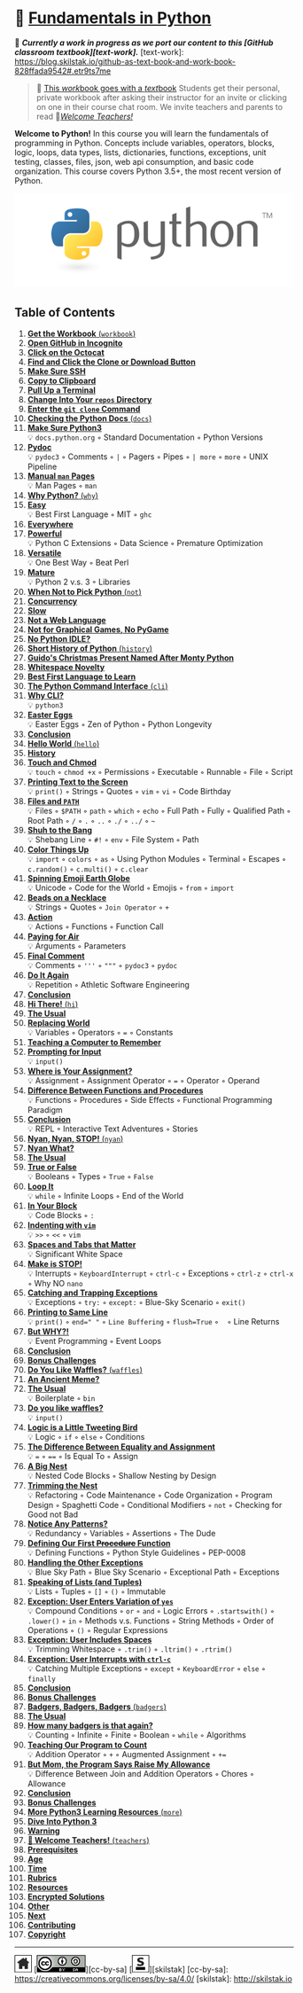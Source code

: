 # 📖 [Fundamentals in Python][work]
[work]: https://github.com/skilstak/pyfun-work/blob/master/README.md

🚧 ***Currently a work in progress as we port our content to this [GitHub
classroom textbook][text-work].***
[text-work]: https://blog.skilstak.io/github-as-text-book-and-work-book-828ffada9542#.etr9ts7me

> 💬 [This *work*book goes with a *text*book][📖]
> Students get their personal, private workbook after asking their
> instructor for an invite or clicking on one in their course chat
> room. We invite teachers and parents to read 
> 🍎[*Welcome Teachers!*][🍎]

**Welcome to Python!** In this course you will learn the fundamentals
of programming in Python. Concepts include variables, operators,
blocks, logic, loops, data types, lists, dictionaries, functions,
exceptions, unit testing, classes, files, json, web api consumption,
and basic code organization. This course covers Python 3.5+, the most
recent version of Python.

![](/assets/python.png)

## Table of Contents

1. [**Get the Workbook** (`workbook`)](workbook/README.md)
  1. [**Open GitHub in Incognito**](workbook/README.md#user-content--open-github-in-incognito)
  2. [**Click on the Octocat**](workbook/README.md#user-content--click-on-the-octocat)
  3. [**Find and Click the Clone or Download Button**](workbook/README.md#user-content--find-and-click-the-clone-or-download-button)
  4. [**Make Sure SSH**](workbook/README.md#user-content--make-sure-ssh)
  5. [**Copy to Clipboard**](workbook/README.md#user-content--copy-to-clipboard)
  6. [**Pull Up a Terminal**](workbook/README.md#user-content--pull-up-a-terminal)
  7. [**Change Into Your `repos` Directory**](workbook/README.md#user-content--change-into-your-repos-directory)
  8. [**Enter the `git clone` Command**](workbook/README.md#user-content--enter-the-git-clone-command)
2. [**Checking the Python Docs** (`docs`)](docs/README.md)
  1. [**Make Sure Python3**](docs/README.md#user-content--make-sure-python3)
      <br>💡 `docs.python.org` ◦ Standard Documentation ◦ Python Versions
  2. [**Pydoc**](docs/README.md#user-content--pydoc)
      <br>💡 `pydoc3` ◦ Comments ◦ `|` ◦ Pagers ◦ Pipes ◦ `| more` ◦ `more` ◦ UNIX Pipeline
  3. [**Manual `man` Pages**](docs/README.md#user-content--manual-man-pages)
      <br>💡 Man Pages ◦ `man`
3. [**Why Python?** (`why`)](why/README.md)
  1. [**Easy**](why/README.md#user-content--easy)
      <br>💡 Best First Language ◦ MIT ◦ `ghc`
  2. [**Everywhere**](why/README.md#user-content--everywhere)
  3. [**Powerful**](why/README.md#user-content--powerful)
      <br>💡 Python C Extensions ◦ Data Science ◦ Premature Optimization
  4. [**Versatile**](why/README.md#user-content--versatile)
      <br>💡 One Best Way ◦ Beat Perl
  5. [**Mature**](why/README.md#user-content--mature)
      <br>💡 Python 2 v.s. 3 ◦ Libraries
4. [**When Not to Pick Python** (`not`)](not/README.md)
  1. [**Concurrency**](not/README.md#user-content--concurrency)
  2. [**Slow**](not/README.md#user-content--slow)
  3. [**Not a Web Language**](not/README.md#user-content--not-a-web-language)
  4. [**Not for Graphical Games, No PyGame**](not/README.md#user-content--not-for-graphical-games-no-pygame)
  5. [**No Python IDLE?**](not/README.md#user-content--no-python-idle)
5. [**Short History of Python** (`history`)](history/README.md)
  1. [**Guido's Christmas Present Named After Monty Python**](history/README.md#user-content--guidos-christmas-present-named-after-monty-python)
  2. [**Whitespace Novelty**](history/README.md#user-content--whitespace-novelty)
  3. [**Best First Language to Learn**](history/README.md#user-content--best-first-language-to-learn)
6. [**The Python Command Interface** (`cli`)](cli/README.md)
  1. [**Why CLI?**](cli/README.md#user-content--why-cli)
      <br>💡 `python3`
  2. [**Easter Eggs**](cli/README.md#user-content--easter-eggs)
      <br>💡 Easter Eggs ◦ Zen of Python ◦ Python Longevity
  3. [**Conclusion**](cli/README.md#user-content--conclusion)
7. [**Hello World** (`hello`)](hello/README.md)
  1. [**History**](hello/README.md#user-content--history)
  2. [**Touch and Chmod**](hello/README.md#user-content--touch-and-chmod)
      <br>💡 `touch` ◦ `chmod +x` ◦ Permissions ◦ Executable ◦ Runnable ◦ File ◦ Script
  3. [**Printing Text to the Screen**](hello/README.md#user-content--printing-text-to-the-screen)
      <br>💡 `print()` ◦ Strings ◦ Quotes ◦ `vim` ◦ `vi` ◦ Code Birthday
  4. [**Files and `PATH`**](hello/README.md#user-content--files-and-path)
      <br>💡 Files ◦ `$PATH` ◦ `path` ◦ `which` ◦ `echo` ◦ Full Path ◦ Fully ◦ Qualified Path ◦ Root Path ◦ `/` ◦ `.` ◦ `..` ◦ `./` ◦ `../` ◦ `~`
  5. [**Shuh to the Bang**](hello/README.md#user-content--shuh-to-the-bang)
      <br>💡 Shebang Line ◦ `#!` ◦ `env` ◦ File System ◦ Path
  6. [**Color Things Up**](hello/README.md#user-content--color-things-up)
      <br>💡 `import` ◦ `colors` ◦ `as` ◦ Using Python Modules ◦ Terminal ◦ Escapes ◦ `c.random()` ◦ `c.multi()` ◦ `c.clear`
  7. [**Spinning Emoji Earth Globe**](hello/README.md#user-content--spinning-emoji-earth-globe)
      <br>💡 Unicode ◦ Code for the World ◦ Emojis ◦ `from` ◦ `import`
  8. [**Beads on a Necklace**](hello/README.md#user-content--beads-on-a-necklace)
      <br>💡 Strings ◦ Quotes ◦ `Join Operator` ◦ `+`
  9. [**Action**](hello/README.md#user-content--action)
      <br>💡 Actions ◦ Functions ◦ Function Call
  10. [**Paying for Air**](hello/README.md#user-content--paying-for-air)
      <br>💡 Arguments ◦ Parameters
  11. [**Final Comment**](hello/README.md#user-content--final-comment)
      <br>💡 Comments ◦ `'''` ◦ `"""` ◦ `pydoc3` ◦ `pydoc`
  12. [**Do It Again**](hello/README.md#user-content--do-it-again)
      <br>💡 Repetition ◦ Athletic Software Engineering
  13. [**Conclusion**](hello/README.md#user-content--conclusion)
8. [**Hi There!** (`hi`)](hi/README.md)
  1. [**The Usual**](hi/README.md#user-content--the-usual)
  2. [**Replacing World**](hi/README.md#user-content--replacing-world)
      <br>💡 Variables ◦ Operators ◦ `=` ◦ Constants
  3. [**Teaching a Computer to Remember**](hi/README.md#user-content--teaching-a-computer-to-remember)
  4. [**Prompting for Input**](hi/README.md#user-content--prompting-for-input)
      <br>💡 `input()`
  5. [**Where is Your Assignment?**](hi/README.md#user-content--where-is-your-assignment)
      <br>💡 Assignment ◦ Assignment Operator ◦ `=` ◦ Operator ◦ Operand
  6. [**Difference Between Functions and Procedures**](hi/README.md#user-content--difference-between-functions-and-procedures)
      <br>💡 Functions ◦ Procedures ◦ Side Effects ◦ Functional Programming Paradigm
  7. [**Conclusion**](hi/README.md#user-content--conclusion)
      <br>💡 REPL ◦ Interactive Text Adventures ◦ Stories
9. [**Nyan, Nyan, STOP!** (`nyan`)](nyan/README.md)
  1. [**Nyan What?**](nyan/README.md#user-content--nyan-what)
  2. [**The Usual**](nyan/README.md#user-content--the-usual)
  3. [**True or False**](nyan/README.md#user-content--true-or-false)
      <br>💡 Booleans ◦ Types ◦ `True` ◦ `False`
  4. [**Loop It**](nyan/README.md#user-content--loop-it)
      <br>💡 `while` ◦ Infinite Loops ◦ End of the World
  5. [**In Your Block**](nyan/README.md#user-content--in-your-block)
      <br>💡 Code Blocks ◦ `:`
  6. [**Indenting with `vim`**](nyan/README.md#user-content--indenting-with-vim)
      <br>💡 `>>` ◦ `<<` ◦ `vim`
  7. [**Spaces and Tabs that Matter**](nyan/README.md#user-content--spaces-and-tabs-that-matter)
      <br>💡 Significant White Space
  8. [**Make is STOP!**](nyan/README.md#user-content--make-is-stop)
      <br>💡 Interrupts ◦ `KeyboardInterrupt` ◦ `ctrl-c` ◦ Exceptions ◦ `ctrl-z` ◦ `ctrl-x` ◦ Why NO `nano`
  9. [**Catching and Trapping Exceptions**](nyan/README.md#user-content--catching-and-trapping-exceptions)
      <br>💡 Exceptions ◦ `try:` ◦ `except:` ◦ Blue-Sky Scenario ◦ `exit()`
  10. [**Printing to Same Line**](nyan/README.md#user-content--printing-to-same-line)
      <br>💡 `print()` ◦ `end=" "` ◦ `Line Buffering` ◦ `flush=True` ◦ `
` ◦ Line Returns
  11. [**But WHY?!**](nyan/README.md#user-content--but-why)
      <br>💡 Event Programming ◦ Event Loops
  12. [**Conclusion**](nyan/README.md#user-content--conclusion)
  13. [**Bonus Challenges**](nyan/README.md#user-content--bonus-challenges)
10. [**Do You Like Waffles?** (`waffles`)](waffles/README.md)
  1. [**An Ancient Meme?**](waffles/README.md#user-content--an-ancient-meme)
  2. [**The Usual**](waffles/README.md#user-content--the-usual)
      <br>💡 Boilerplate ◦ `bin`
  3. [**Do you like waffles?**](waffles/README.md#user-content--do-you-like-waffles)
      <br>💡 `input()`
  4. [**Logic is a Little Tweeting Bird**](waffles/README.md#user-content--logic-is-a-little-tweeting-bird)
      <br>💡 Logic ◦ `if` ◦ `else` ◦ Conditions
  5. [**The Difference Between Equality and Assignment**](waffles/README.md#user-content--the-difference-between-equality-and-assignment)
      <br>💡 `=` ◦ `==` ◦ Is Equal To ◦ Assign
  6. [**A Big Nest**](waffles/README.md#user-content--a-big-nest)
      <br>💡 Nested Code Blocks ◦ Shallow Nesting by Design
  7. [**Trimming the Nest**](waffles/README.md#user-content--trimming-the-nest)
      <br>💡 Refactoring ◦ Code Maintenance ◦ Code Organization ◦ Program Design ◦ Spaghetti Code ◦ Conditional Modifiers ◦ `not` ◦ Checking for Good not Bad
  8. [**Notice Any Patterns?**](waffles/README.md#user-content--notice-any-patterns)
      <br>💡 Redundancy ◦ Variables ◦ Assertions ◦ The Dude
  9. [**Defining Our First ~~Procedure~~ Function**](waffles/README.md#user-content--defining-our-first-procedure-function)
      <br>💡 Defining Functions ◦ Python Style Guidelines ◦ PEP-0008
  10. [**Handling the Other Exceptions**](waffles/README.md#user-content--handling-the-other-exceptions)
      <br>💡 Blue Sky Path ◦ Blue Sky Scenario ◦ Exceptional Path ◦ Exceptions
  11. [**Speaking of Lists (and Tuples)**](waffles/README.md#user-content--speaking-of-lists-and-tuples)
      <br>💡 Lists ◦ Tuples ◦ `[]` ◦ `()` ◦ Immutable
  12. [**Exception: User Enters Variation of `yes`**](waffles/README.md#user-content--exception-user-enters-variation-of-yes)
      <br>💡 Compound Conditions ◦ `or` ◦ `and` ◦ Logic Errors ◦ `.startswith()` ◦ `.lower()` ◦ `in` ◦ Methods v.s. Functions ◦ String Methods ◦ Order of Operations ◦ `()` ◦ Regular Expressions
  13. [**Exception: User Includes Spaces**](waffles/README.md#user-content--exception-user-includes-spaces)
      <br>💡 Trimming Whitespace ◦ `.trim()` ◦ `.ltrim()` ◦ `.rtrim()`
  14. [**Exception: User Interrupts with `ctrl-c`**](waffles/README.md#user-content--exception-user-interrupts-with-ctrl-c)
      <br>💡 Catching Multiple Exceptions ◦ `except` ◦ `KeyboardError` ◦ `else` ◦ `finally`
  15. [**Conclusion**](waffles/README.md#user-content--conclusion)
  16. [**Bonus Challenges**](waffles/README.md#user-content--bonus-challenges)
11. [**Badgers, Badgers, Badgers** (`badgers`)](badgers/README.md)
  1. [**The Usual**](badgers/README.md#user-content--the-usual)
  2. [**How many badgers is that again?**](badgers/README.md#user-content--how-many-badgers-is-that-again)
      <br>💡 Counting ◦ Infinite ◦ Finite ◦ Boolean ◦ `while` ◦ Algorithms
  3. [**Teaching Our Program to Count**](badgers/README.md#user-content--teaching-our-program-to-count)
      <br>💡 Addition Operator ◦ `+` ◦ Augmented Assignment ◦ `+=`
  4. [**But Mom, the Program Says Raise My Allowance**](badgers/README.md#user-content--but-mom-the-program-says-raise-my-allowance)
      <br>💡 Difference Between Join and Addition Operators ◦ Chores ◦ Allowance
  5. [**Conclusion**](badgers/README.md#user-content--conclusion)
  6. [**Bonus Challenges**](badgers/README.md#user-content--bonus-challenges)
12. [**More Python3 Learning Resources** (`more`)](more/README.md)
  1. [**Dive Into Python 3**](more/README.md#user-content--dive-into-python-3)
  2. [**Warning**](more/README.md#user-content--warning)
13. [**🍎 Welcome Teachers!** (`teachers`)](teachers/README.md)
  1. [**Prerequisites**](teachers/README.md#user-content--prerequisites)
  2. [**Age**](teachers/README.md#user-content--age)
  3. [**Time**](teachers/README.md#user-content--time)
  4. [**Rubrics**](teachers/README.md#user-content--rubrics)
  5. [**Resources**](teachers/README.md#user-content--resources)
  6. [**Encrypted Solutions**](teachers/README.md#user-content--encrypted-solutions)
  7. [**Other**](teachers/README.md#user-content--other)
  8. [**Next**](teachers/README.md#user-content--next)
  9. [**Contributing**](teachers/README.md#user-content--contributing)
  10. [**Copyright**](teachers/README.md#user-content--copyright)

[🍎]: https://github.com/skilstak/pyfun/blob/gh-pages/teachers/README.md
[📖]: http://pyfun.skilstak.io

---
[![home](/assets/home-bw.png)](/README.md)
[![cc-by-sa](/assets/cc-by-sa.png)][cc-by-sa]
[![skilstak](/assets/skilstak-logo-bw.png)][skilstak]
[cc-by-sa]: https://creativecommons.org/licenses/by-sa/4.0/
[skilstak]: http://skilstak.io


